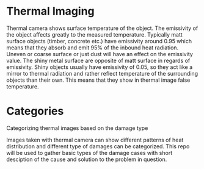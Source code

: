 # Thermal Imaging

Thermal camera shows surface temperature of the object. The emissivity of the object affects greatly to the measured temperature. Typically matt surface objects (timber, concrete etc.) have emissivity around 0.95 which means that they absorb and emit 95% of the inbound heat radiation.  Uneven or coarse surface or just dust will have an effect on the emissivity value. The shiny metal surface are opposite of matt surface in regards of emissivity. Shiny objects usually have emissivity of 0.05, so they act like a mirror to thermal radiation and rather reflect temperature of the surrounding objects than their own. This means that they show in thermal image false temperature.

# Categories

Categorizing thermal images based on the damage type

Images taken with thermal camera can show different patterns of heat distribution and different type of damages can be categorized. This repo will be used to gather basic types of the damage cases with short desciption of the cause and solution to the problem in question.
